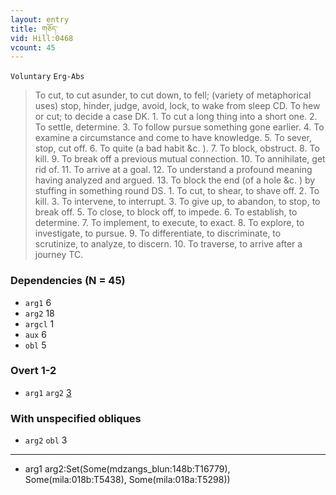 ```yaml
---
layout: entry
title: གཅོད་
vid: Hill:0468
vcount: 45
---
```

`Voluntary` `Erg-Abs`
> To cut, to cut asunder, to cut down, to fell; (variety of metaphorical uses) stop, hinder, judge, avoid, lock, to wake from sleep CD\.
 To hew or cut; to decide a case DK\.
 1\.
 To cut a long thing into a short one\.
 2\.
 To settle, determine\.
 3\.
 To follow pursue something gone earlier\.
 4\.
 To examine a circumstance and come to have knowledge\.
 5\.
 To sever, stop, cut off\.
 6\.
 To quite (a bad habit &c\.
)\.
 7\.
 To block, obstruct\.
 8\.
 To kill\.
 9\.
 To break off a previous mutual connection\.
 10\.
 To annihilate, get rid of\.
 11\.
 To arrive at a goal\.
 12\.
 To understand a profound meaning having analyzed and argued\.
 13\.
 To block the end (of a hole &c\.
) by stuffing in something round DS\.
 1\.
 To cut, to shear, to shave off\.
 2\.
 To kill\.
 3\.
 To intervene, to interrupt\.
 3\.
 To give up, to abandon, to stop, to break off\.
 5\.
 To close, to block off, to impede\.
 6\.
 To establish, to determine\.
 7\.
 To implement, to execute, to exact\.
 8\.
 To explore, to investigate, to pursue\.
 9\.
 To differentiate, to discriminate, to scrutinize, to analyze, to discern\.
 10\.
 To traverse, to arrive after a journey TC\.

### Dependencies (N = 45)
* `arg1` 6
* `arg2` 18
* `argcl` 1
* `aux` 6
* `obl` 5


### Overt 1-2
* `arg1` `arg2` [3](#arg1-arg2)


### With unspecified obliques
* `arg2` `obl` 3

---
* <a name='arg1-arg2'>arg1 arg2</a>:Set(Some(mdzangs_blun:148b:T16779), Some(mila:018b:T5438), Some(mila:018a:T5298))
